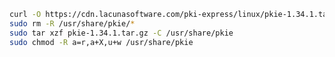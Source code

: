﻿```sh
curl -O https://cdn.lacunasoftware.com/pki-express/linux/pkie-1.34.1.tar.gz
sudo rm -R /usr/share/pkie/*
sudo tar xzf pkie-1.34.1.tar.gz -C /usr/share/pkie
sudo chmod -R a=r,a+X,u+w /usr/share/pkie
```
